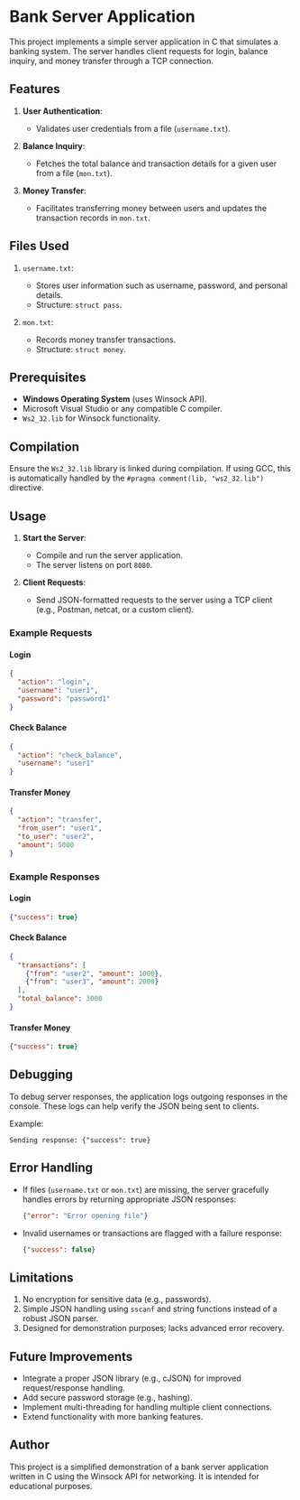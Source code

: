 # Bank Server Application

This project implements a simple server application in C that simulates a banking system. The server handles client requests for login, balance inquiry, and money transfer through a TCP connection.

## Features

1. **User Authentication**:
   - Validates user credentials from a file (`username.txt`).

2. **Balance Inquiry**:
   - Fetches the total balance and transaction details for a given user from a file (`mon.txt`).

3. **Money Transfer**:
   - Facilitates transferring money between users and updates the transaction records in `mon.txt`.

## Files Used

1. `username.txt`:
   - Stores user information such as username, password, and personal details.
   - Structure: `struct pass`.

2. `mon.txt`:
   - Records money transfer transactions.
   - Structure: `struct money`.

## Prerequisites

- **Windows Operating System** (uses Winsock API).
- Microsoft Visual Studio or any compatible C compiler.
- `Ws2_32.lib` for Winsock functionality.

## Compilation

Ensure the `Ws2_32.lib` library is linked during compilation. If using GCC, this is automatically handled by the `#pragma comment(lib, "ws2_32.lib")` directive.

## Usage

1. **Start the Server**:
   - Compile and run the server application.
   - The server listens on port `8080`.

2. **Client Requests**:
   - Send JSON-formatted requests to the server using a TCP client (e.g., Postman, netcat, or a custom client).

### Example Requests

#### Login
```json
{
  "action": "login",
  "username": "user1",
  "password": "password1"
}
```

#### Check Balance
```json
{
  "action": "check_balance",
  "username": "user1"
}
```

#### Transfer Money
```json
{
  "action": "transfer",
  "from_user": "user1",
  "to_user": "user2",
  "amount": 5000
}
```

### Example Responses

#### Login
```json
{"success": true}
```

#### Check Balance
```json
{
  "transactions": [
    {"from": "user2", "amount": 1000},
    {"from": "user3", "amount": 2000}
  ],
  "total_balance": 3000
}
```

#### Transfer Money
```json
{"success": true}
```

## Debugging

To debug server responses, the application logs outgoing responses in the console. These logs can help verify the JSON being sent to clients.

Example:
```
Sending response: {"success": true}
```

## Error Handling

- If files (`username.txt` or `mon.txt`) are missing, the server gracefully handles errors by returning appropriate JSON responses:

  ```json
  {"error": "Error opening file"}
  ```

- Invalid usernames or transactions are flagged with a failure response:

  ```json
  {"success": false}
  ```

## Limitations

1. No encryption for sensitive data (e.g., passwords).
2. Simple JSON handling using `sscanf` and string functions instead of a robust JSON parser.
3. Designed for demonstration purposes; lacks advanced error recovery.

## Future Improvements

- Integrate a proper JSON library (e.g., cJSON) for improved request/response handling.
- Add secure password storage (e.g., hashing).
- Implement multi-threading for handling multiple client connections.
- Extend functionality with more banking features.

## Author

This project is a simplified demonstration of a bank server application written in C using the Winsock API for networking. It is intended for educational purposes.
